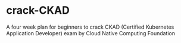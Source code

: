 # crack-CKAD
A four week plan for beginners to crack CKAD (Certified Kubernetes Application Developer) exam by Cloud Native Computing Foundation
